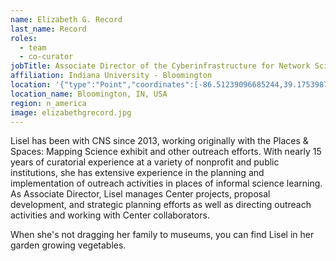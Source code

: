 ```yaml
---
name: Elizabeth G. Record
last_name: Record
roles:
  - team
  - co-curator
jobTitle: Associate Director of the Cyberinfrastructure for Network Science Center
affiliation: Indiana University - Bloomington
location: '{"type":"Point","coordinates":[-86.51239096685244,39.17539877656838]}'
location_name: Bloomington, IN, USA
region: n_america
image: elizabethgrecord.jpg
---
```

Lisel has been with CNS since 2013, working originally with the Places & Spaces: Mapping Science exhibit and other outreach efforts. With nearly 15 years of curatorial experience at a variety of nonprofit and public institutions, she has extensive experience in the planning and implementation of outreach activities in places of informal science learning. As Associate Director, Lisel manages Center projects, proposal development, and strategic planning efforts as well as directing outreach activities and working with Center collaborators. 

When she's not dragging her family to museums, you can find Lisel in her garden growing vegetables.
